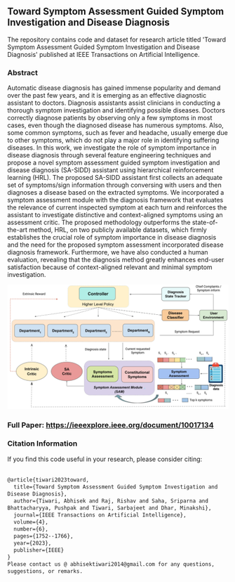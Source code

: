 ## Toward Symptom Assessment Guided Symptom Investigation and Disease Diagnosis

The repository contains code and dataset for research article titled 'Toward Symptom Assessment Guided Symptom Investigation and Disease Diagnosis' published at IEEE Transactions on Artificial Intelligence. 

### Abstract
Automatic disease diagnosis has gained immense popularity and demand over the past few years, and it is emerging as an effective diagnostic assistant to doctors. Diagnosis assistants assist clinicians in conducting a thorough symptom investigation and identifying possible diseases. Doctors correctly diagnose patients by observing only a few symptoms in most cases, even though the diagnosed disease has numerous symptoms. Also, some common symptoms, such as fever and headache, usually emerge due to other symptoms, which do not play a major role in identifying suffering diseases. In this work, we investigate the role of symptom importance in disease diagnosis through several feature engineering techniques and propose a novel symptom assessment guided symptom investigation and disease diagnosis (SA-SIDD) assistant using hierarchical reinforcement learning (HRL). The proposed SA-SIDD assistant first collects an adequate set of symptoms/sign information through conversing with users and then diagnoses a disease based on the extracted symptoms. We incorporated a symptom assessment module with the diagnosis framework that evaluates the relevance of current inspected symptom at each turn and reinforces the assistant to investigate distinctive and context-aligned symptoms using an assessment critic. The proposed methodology outperforms the state-of-the-art method, HRL, on two publicly available datasets, which firmly establishes the crucial role of symptom importance in disease diagnosis and the need for the proposed symptom assessment incorporated disease diagnosis framework. Furthermore, we have also conducted a human evaluation, revealing that the diagnosis method greatly enhances end-user satisfaction because of context-aligned relevant and minimal symptom investigation.

![Working](https://github.com/NLP-RL/SA-SIDD/blob/main/SA-SIDD.jpg)

### Full Paper: https://ieeexplore.ieee.org/document/10017134


### Citation Information 
If you find this code useful in your research, please consider citing:
~~~~

@article{tiwari2023toward,
  title={Toward Symptom Assessment Guided Symptom Investigation and Disease Diagnosis},
  author={Tiwari, Abhisek and Raj, Rishav and Saha, Sriparna and Bhattacharyya, Pushpak and Tiwari, Sarbajeet and Dhar, Minakshi},
  journal={IEEE Transactions on Artificial Intelligence},
  volume={4},
  number={6},
  pages={1752--1766},
  year={2023},
  publisher={IEEE}
}
Please contact us @ abhisektiwari2014@gmail.com for any questions, suggestions, or remarks.







